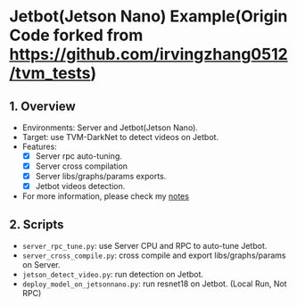 # Jetbot(Jetson Nano) Example(Origin Code forked from https://github.com/irvingzhang0512/tvm_tests)

## 1. Overview
+ Environments: Server and Jetbot(Jetson Nano).
+ Target: use TVM-DarkNet to detect videos on Jetbot.
+ Features:
  + [x] Server rpc auto-tuning.
  + [x] Server cross compilation
  + [x] Server libs/graphs/params exports.
  + [x] Jetbot videos detection. 
+ For more information, please check my [notes](https://zhuanlan.zhihu.com/p/95742125)


## 2. Scripts
+ `server_rpc_tune.py`: use Server CPU and RPC to auto-tune Jetbot.
+ `server_cross_compile.py`: cross compile and export libs/graphs/params on Server.
+ `jetson_detect_video.py`: run detection on Jetbot.
+ `deploy_model_on_jetsonnano.py`: run resnet18 on Jetbot. (Local Run, Not RPC)
